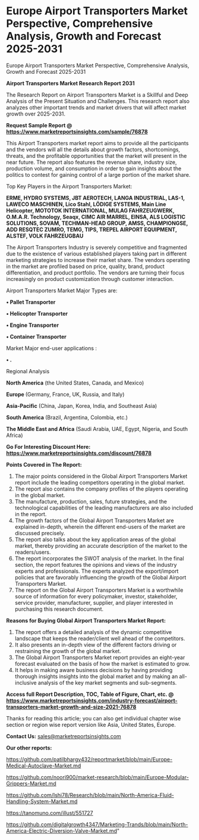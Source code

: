 # Europe Airport Transporters Market Perspective, Comprehensive Analysis, Growth and Forecast 2025-2031
Europe Airport Transporters Market Perspective, Comprehensive Analysis, Growth and Forecast 2025-2031

<strong>Airport Transporters Market Research Report 2031</strong>

The Research Report on Airport Transporters Market is a Skillful and Deep Analysis of the Present Situation and Challenges. This research report also analyzes other important trends and market drivers that will affect market growth over 2025-2031.

<strong>Request Sample Report @ <a href=https://www.marketreportsinsights.com/sample/76878>https://www.marketreportsinsights.com/sample/76878</a></strong>

This Airport Transporters market report aims to provide all the participants and the vendors will all the details about growth factors, shortcomings, threats, and the profitable opportunities that the market will present in the near future. The report also features the revenue share, industry size, production volume, and consumption in order to gain insights about the politics to contest for gaining control of a large portion of the market share.

Top Key Players in the Airport Transporters Market:

<strong>ERME, HYDRO SYSTEMS, JBT AEROTECH, LANGA INDUSTRIAL, LAS-1, LAWECO MASCHINEN, Lico Stahl, LÖDIGE SYSTEMS, Main Line Helicopter, MOTOTOK INTERNATIONAL, MULAG FAHRZEUGWERK, O.M.A.R. Technology, Seaqx, CIMC AIR MARREL, EINSA, ALS LOGISTIC SOLUTIONS, SOVAM, TECHMAN-HEAD GROUP, AMSS, CHAMPIONGSE, ADD RESQTEC ZUMRO, TEMG, TIPS, TREPEL AIRPORT EQUIPMENT, ALSTEF, VOLK FAHRZEUGBAU</strong>

The Airport Transporters Industry is severely competitive and fragmented due to the existence of various established players taking part in different marketing strategies to increase their market share. The vendors operating in the market are profiled based on price, quality, brand, product differentiation, and product portfolio. The vendors are turning their focus increasingly on product customization through customer interaction.

Airport Transporters Market Major Types are:

<strong>• Pallet Transporter

• Helicopter Transporter

• Engine Transporter

• Container Transporter</strong>

Market Major end-user applications :

<strong>• .</strong>

Regional Analysis

</u><strong><b>North America</b></strong> (the United States, Canada, and Mexico)

<strong><b>Europe </b></strong>(Germany, France, UK, Russia, and Italy)

<strong><b>Asia-Pacific</b></strong> (China, Japan, Korea, India, and Southeast Asia)

<strong><b>South America</b></strong> (Brazil, Argentina, Colombia, etc.)

<strong><b>The Middle East and Africa</b></strong> (Saudi Arabia, UAE, Egypt, Nigeria, and South Africa)

<strong>Go For Interesting Discount Here: <a href=https://www.marketreportsinsights.com/discount/76878>https://www.marketreportsinsights.com/discount/76878</a></strong>

<strong>Points Covered in The Report:</strong>
<ol>
  <li>The major points considered in the Global Airport Transporters Market report include the leading competitors operating in the global market.</li>
  <li>The report also contains the company profiles of the players operating in the global market.</li>
  <li>The manufacture, production, sales, future strategies, and the technological capabilities of the leading manufacturers are also included in the report.</li>
  <li>The growth factors of the Global Airport Transporters Market are explained in-depth, wherein the different end-users of the market are discussed precisely.</li>
  <li>The report also talks about the key application areas of the global market, thereby providing an accurate description of the market to the readers/users.</li>
  <li>The report incorporates the SWOT analysis of the market. In the final section, the report features the opinions and views of the industry experts and professionals. The experts analyzed the export/import policies that are favorably influencing the growth of the Global Airport Transporters Market.</li>
  <li>The report on the Global Airport Transporters Market is a worthwhile source of information for every policymaker, investor, stakeholder, service provider, manufacturer, supplier, and player interested in purchasing this research document.</li>
</ol>
<strong>Reasons for Buying Global Airport Transporters Market Report:</strong>

<ol>
  <li>The report offers a detailed analysis of the dynamic competitive landscape that keeps the reader/client well ahead of the competitors.</li>
  <li>It also presents an in-depth view of the different factors driving or restraining the growth of the global market.</li>
  <li>The Global Airport Transporters Market report provides an eight-year forecast evaluated on the basis of how the market is estimated to grow.</li>
  <li>It helps in making aware business decisions by having providing thorough insights insights into the global market and by making an all-inclusive analysis of the key market segments and sub-segments.</li>
</ol>
<strong>Access full Report Description, TOC, Table of Figure, Chart, etc. @ <a href=https://www.marketreportsinsights.com/industry-forecast/airport-transporters-market-growth-and-size-2021-76878>https://www.marketreportsinsights.com/industry-forecast/airport-transporters-market-growth-and-size-2021-76878</a></strong>


Thanks for reading this article; you can also get individual chapter wise section or region wise report version like Asia, United States, Europe.

<strong>Contact Us:</strong>
sales@marketreportsinsights.com

<strong>Our other reports:</strong>

<a href=https://github.com/patilbhargv432/reportmarket/blob/main/Europe-Medical-Autoclave-Market.md>https://github.com/patilbhargv432/reportmarket/blob/main/Europe-Medical-Autoclave-Market.md</a>

<a href=https://github.com/noori900/market-research/blob/main/Europe-Modular-Grippers-Market.md>https://github.com/noori900/market-research/blob/main/Europe-Modular-Grippers-Market.md</a>

<a href=https://github.com/Ishi78/Research/blob/main/North-America-Fluid-Handling-System-Market.md>https://github.com/Ishi78/Research/blob/main/North-America-Fluid-Handling-System-Market.md</a>

<a href=https://tanomuno.com/illust/551727>https://tanomuno.com/illust/551727</a>

<a href=https://github.com/digitalgrowth4347/Marketing-Trands/blob/main/North-America-Electric-Diversion-Valve-Market.md>https://github.com/digitalgrowth4347/Marketing-Trands/blob/main/North-America-Electric-Diversion-Valve-Market.md</a>"
